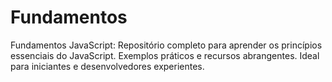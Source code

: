 # Fundamentos
Fundamentos JavaScript: Repositório completo para aprender os princípios essenciais do JavaScript. Exemplos práticos e recursos abrangentes. Ideal para iniciantes e desenvolvedores experientes.

